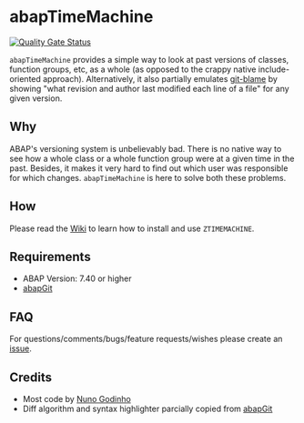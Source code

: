 # abapTimeMachine

[![Quality Gate Status](https://sonarcloud.io/api/project_badges/measure?project=abapinho_abapTimeMachine&metric=alert_status)](https://sonarcloud.io/summary/new_code?id=abapinho_abapTimeMachine)

`abapTimeMachine` provides a simple way to look at past versions of classes, function groups, etc, as a whole (as opposed to the crappy native include-oriented approach). Alternatively, it also partially emulates [git-blame](https://www.git-scm.com/docs/git-blame) by showing "what revision and author last modified each line of a file" for any given version.

## Why

ABAP's versioning system is unbelievably bad. There is no native way to see how a whole class or a whole function group were at a given time in the past. Besides, it makes it very hard to find out which user was responsible for which changes. `abapTimeMachine` is here to solve both these problems.

## How

Please read the [Wiki](https://github.com/abapinho/abapTimeMachine/wiki) to learn how to install and use `ZTIMEMACHINE`.

## Requirements

* ABAP Version: 7.40 or higher
* [abapGit](https://abapgit.org)

## FAQ

For questions/comments/bugs/feature requests/wishes please create an [issue](https://github.com/abapinho/abapTimeMachine/issues).

## Credits

* Most code by [Nuno Godinho](https://github.com/nununo)
* Diff algorithm and syntax highlighter parcially copied from [abapGit](https://abapgit.org)
